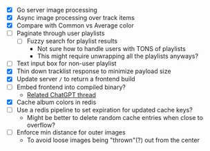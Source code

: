 - [x] Go server image processing
- [x] Async image processing over track items
- [x] Compare with Common vs Average color
- [ ] Paginate through user playlists
    - [ ] Fuzzy search for playlist results
        - Not sure how to handle users with TONS of playlists
        - This might require unwrapping all the playlists anyways?
- [ ] Text input box for non-user playlist
- [x] Thin down tracklist response to minimize payload size
- [x] Update server `/` to return a frontend build
- [ ] Embed frontend into compiled binary?
    - [Related ChatGPT thread](https://chatgpt.com/c/67eb583e-2fb0-800d-8a0f-90cf99b19e2d)
- [x] Cache album colors in redis
- [ ] Use a redis pipeline to set expiration for updated cache keys?
    - Might be better to delete random cache entries when close to overflow?
- [ ] Enforce min distance for outer images
    - To avoid loose images being "thrown"(?) out from the center
